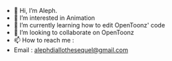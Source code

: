 - 👋 Hi, I’m Aleph.
- 👀 I’m interested in Animation
- 🌱 I’m currently learning how to edit OpenToonz' code
- 💞️ I’m looking to collaborate on OpenToonz
- 📫 How to reach me : 
- Email : alephdiallothesequel@gmail.com

<!---
AlephDStuff/AlephDStuff is a ✨ special ✨ repository because its `README.md` (this file) appears on your GitHub profile.
You can click the Preview link to take a look at your changes.
--->

